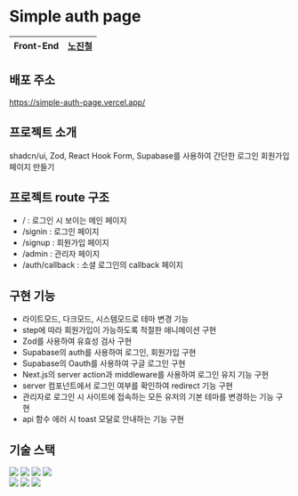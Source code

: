 # Simple auth page

| Front-End | [노진철](https://github.com/jinoc-git) |
| --------- | -------------------------------------- |

## 배포 주소

https://simple-auth-page.vercel.app/

## 프로젝트 소개

shadcn/ui, Zod, React Hook Form, Supabase를 사용하여 간단한 로그인 회원가입 페이지 만들기

## 프로젝트 route 구조

- / : 로그인 시 보이는 메인 페이지
- /signin : 로그인 페이지
- /signup : 회원가입 페이지
- /admin : 관리자 페이지
- /auth/callback : 소셜 로그인의 callback 페이지

## 구현 기능

- 라이트모드, 다크모드, 시스템모드로 테마 변경 기능
- step에 따라 회원가입이 가능하도록 적절한 애니메이션 구현
- Zod를 사용하여 유효성 검사 구현
- Supabase의 auth를 사용하여 로그인, 회원가입 구현
- Supabase의 Oauth를 사용하여 구글 로그인 구현
- Next.js의 server action과 middleware를 사용하여 로그인 유지 기능 구현
- server 컴포넌트에서 로그인 여부를 확인하여 redirect 기능 구현
- 관리자로 로그인 시 사이트에 접속하는 모든 유저의 기본 테마를 변경하는 기능 구현
- api 함수 에러 시 toast 모달로 안내하는 기능 구현

## 기술 스택

<div>
  <img src="https://img.shields.io/badge/typescript-3178C6?style=for-the-badge&logo=typescript&logoColor=white"/>
  <img src="https://img.shields.io/badge/react-%2320232a.svg?style=for-the-badge&logo=react&logoColor=%2361DAFB"/>
  <img src="https://img.shields.io/badge/next-000000?style=for-the-badge&logo=nextdotjs&logoColor=white"/>
	<img src="https://img.shields.io/badge/tailwindCss-06B6D4?style=for-the-badge&logo=tailwindcss&logoColor=white"/> <br />
  <img src="https://img.shields.io/badge/supabase-3FCF8E?style=for-the-badge&logo=supabase&logoColor=white">
  <img src="https://img.shields.io/badge/eslint-4B32C3?style=for-the-badge&logo=eslint&logoColor=white">
  <img src="https://img.shields.io/badge/prettier-F7B93E?style=for-the-badge&logo=prettier&logoColor=white">
</div>
